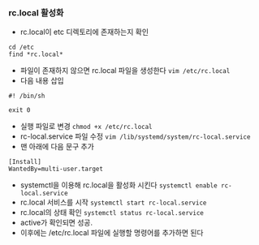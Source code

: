 ### rc.local 활성화
- rc.local이 etc 디렉토리에 존재하는지 확인
```
cd /etc
find *rc.local*
```
- 파일이 존재하지 않으면 rc.local 파일을 생성한다
```vim /etc/rc.local```
- 다음 내용 삽입
```
#! /bin/sh

exit 0
```
- 실행 파일로 변경
```chmod +x /etc/rc.local```
- rc-local.service 파일 수정
```vim /lib/systemd/system/rc-local.service```
- 맨 아래에 다음 문구 추가
```
[Install]
WantedBy=multi-user.target
```
- systemctl을 이용해 rc.local을 활성화 시킨다
```systemctl enable rc-local.service```
- rc.local 서비스를 시작
```systemctl start rc-local.service```
- rc.local의 상태 확인
```systemctl status rc-local.service```
- active가 확인되면 성공.
- 이후에는 /etc/rc.local 파일에 실행할 명령어를 추가하면 된다

